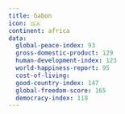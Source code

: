 ```yaml
---
title: Gabon
icon: 🇬🇦
continent: africa
data:
  global-peace-index: 93
  gross-domestic-product: 129
  human-development-index: 123
  world-happiness-report: 95
  cost-of-living:
  good-country-index: 147
  global-freedom-score: 165
  democracy-index: 118
---
```

